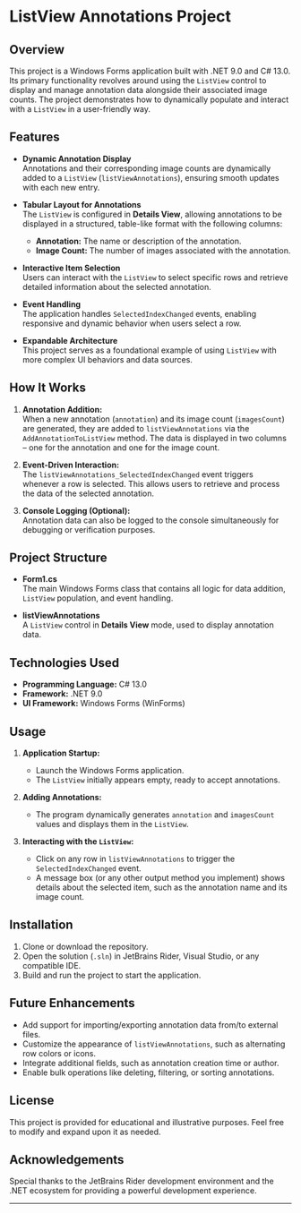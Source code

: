 
# **ListView Annotations Project**

## **Overview**

This project is a Windows Forms application built with .NET 9.0 and C# 13.0. Its primary functionality revolves around using the `ListView` control to display and manage annotation data alongside their associated image counts. The project demonstrates how to dynamically populate and interact with a `ListView` in a user-friendly way.

## **Features**

- **Dynamic Annotation Display**  
  Annotations and their corresponding image counts are dynamically added to a `ListView` (`listViewAnnotations`), ensuring smooth updates with each new entry.

- **Tabular Layout for Annotations**  
  The `ListView` is configured in **Details View**, allowing annotations to be displayed in a structured, table-like format with the following columns:
  - **Annotation:** The name or description of the annotation.
  - **Image Count:** The number of images associated with the annotation.

- **Interactive Item Selection**  
  Users can interact with the `ListView` to select specific rows and retrieve detailed information about the selected annotation.

- **Event Handling**  
  The application handles `SelectedIndexChanged` events, enabling responsive and dynamic behavior when users select a row.

- **Expandable Architecture**  
  This project serves as a foundational example of using `ListView` with more complex UI behaviors and data sources.

## **How It Works**

1. **Annotation Addition:**  
   When a new annotation (`annotation`) and its image count (`imagesCount`) are generated, they are added to `listViewAnnotations` via the `AddAnnotationToListView` method. The data is displayed in two columns – one for the annotation and one for the image count.

2. **Event-Driven Interaction:**  
   The `listViewAnnotations_SelectedIndexChanged` event triggers whenever a row is selected. This allows users to retrieve and process the data of the selected annotation.

3. **Console Logging (Optional):**  
   Annotation data can also be logged to the console simultaneously for debugging or verification purposes.

## **Project Structure**

- **Form1.cs**  
  The main Windows Forms class that contains all logic for data addition, `ListView` population, and event handling.

- **listViewAnnotations**  
  A `ListView` control in **Details View** mode, used to display annotation data.

## **Technologies Used**

- **Programming Language:** C# 13.0  
- **Framework:** .NET 9.0  
- **UI Framework:** Windows Forms (WinForms)

## **Usage**

1. **Application Startup:**  
   - Launch the Windows Forms application.  
   - The `ListView` initially appears empty, ready to accept annotations.

2. **Adding Annotations:**  
   - The program dynamically generates `annotation` and `imagesCount` values and displays them in the `ListView`.

3. **Interacting with the `ListView`:**  
   - Click on any row in `listViewAnnotations` to trigger the `SelectedIndexChanged` event.  
   - A message box (or any other output method you implement) shows details about the selected item, such as the annotation name and its image count.

## **Installation**

1. Clone or download the repository.  
2. Open the solution (`.sln`) in JetBrains Rider, Visual Studio, or any compatible IDE.  
3. Build and run the project to start the application.

## **Future Enhancements**

- Add support for importing/exporting annotation data from/to external files.
- Customize the appearance of `listViewAnnotations`, such as alternating row colors or icons.
- Integrate additional fields, such as annotation creation time or author.
- Enable bulk operations like deleting, filtering, or sorting annotations.

## **License**

This project is provided for educational and illustrative purposes. Feel free to modify and expand upon it as needed.

## **Acknowledgements**

Special thanks to the JetBrains Rider development environment and the .NET ecosystem for providing a powerful development experience.

---

